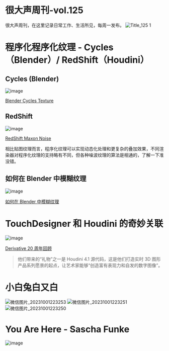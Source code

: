 # 很大声周刊-vol.125
很大声周刊，在这里记录日常工作、生活所见，每周一发布。
![Title_125 1](https://github.com/hendasheng/HenDaShengWeekly/assets/20842136/fa69c54a-fb0f-43cb-9859-a9a1a57d3a7f)

# 程序化程序化纹理 - Cycles（Blender）/ RedShift（Houdini）

## Cycles (Blender)
![image](https://github.com/hendasheng/HenDaShengWeekly/assets/20842136/30fba136-b09b-4648-a223-5cfd0adc0081)

[Blender Cycles Texture](https://docs.blender.org/manual/en/3.6/render/shader_nodes/textures/musgrave.html)

## RedShift
![image](https://github.com/hendasheng/HenDaShengWeekly/assets/20842136/b9dd3b88-09c8-4bc1-91db-78ad9524217b)

[RedShift Maxon Noise](https://help.maxon.net/r3d/cinema/en-us/Content/html/Maxon+Noise.html)

相比贴图纹理而言，程序化纹理可以实现动态化处理和更复杂的叠加效果，不同渲染器对程序化纹理的支持略有不同，但各种噪波纹理的算法是相通的，了解一下准没错。

## 如何在 Blender 中模糊纹理
![image](https://github.com/hendasheng/HenDaShengWeekly/assets/20842136/907aa613-35a4-4ad9-98e5-2b19babf5758)

[如何在 Blender 中模糊纹理](https://www.artstation.com/blogs/bjayers/zBNW/how-to-blur-a-texture-in-blender)

# TouchDesigner 和 Houdini 的奇妙关联
![image](https://github.com/hendasheng/HenDaShengWeekly/assets/20842136/0f27d8af-a56a-429a-a266-b7d262841cf8)

[Derivative 20 周年回顾](https://derivative.ca/community-post/derivative-20-year-retrospective-part-1/62571)

> 他们带来的“礼物”之一是 Houdini 4.1 源代码，这是他们打造实时 3D 图形产品系列愿景的起点，让艺术家能够“创造富有表现力和自发的数字图像”。 

# 小白兔白又白
![微信图片_20231001223253](https://github.com/hendasheng/HenDaShengWeekly/assets/20842136/03954a44-a0a7-4b82-ae29-4a8ed26ec4c6)
![微信图片_20231001223251](https://github.com/hendasheng/HenDaShengWeekly/assets/20842136/796da500-7233-4cb4-87a3-aaad5f741307)
![微信图片_20231001223250](https://github.com/hendasheng/HenDaShengWeekly/assets/20842136/ae42180f-9de2-477f-82f4-ec248249bf41)

# You Are Here - Sascha Funke
![image](https://github.com/hendasheng/HenDaShengWeekly/assets/20842136/b9290c86-10e0-40fe-bdfc-f7b3b20c0b7b)
